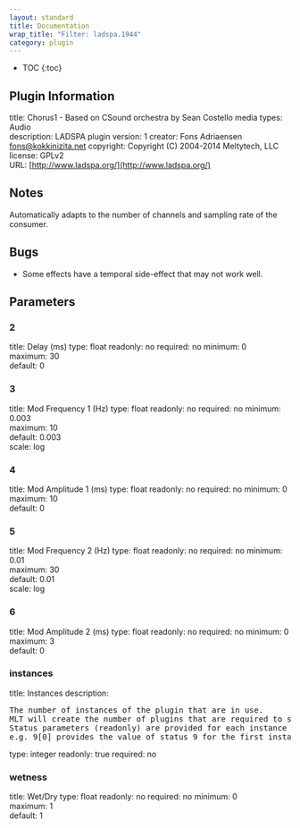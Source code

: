 ```yaml
---
layout: standard
title: Documentation
wrap_title: "Filter: ladspa.1944"
category: plugin
---
```

* TOC
{:toc}

## Plugin Information

title: Chorus1 - Based on CSound orchestra by Sean Costello
media types:
Audio  
description: LADSPA plugin
version: 1
creator: Fons Adriaensen <fons@kokkinizita.net>
copyright: Copyright (C) 2004-2014 Meltytech, LLC  
license: GPLv2  
URL: [http://www.ladspa.org/](http://www.ladspa.org/)  

## Notes

Automatically adapts to the number of channels and sampling rate of the consumer.

## Bugs

* Some effects have a temporal side-effect that may not work well.


## Parameters

### 2

title: Delay (ms)  type: float
readonly: no
required: no
minimum: 0  
maximum: 30  
default: 0  

### 3

title: Mod Frequency 1 (Hz)  type: float
readonly: no
required: no
minimum: 0.003  
maximum: 10  
default: 0.003  
scale: log  

### 4

title: Mod Amplitude 1 (ms)  type: float
readonly: no
required: no
minimum: 0  
maximum: 10  
default: 0  

### 5

title: Mod Frequency 2 (Hz)  type: float
readonly: no
required: no
minimum: 0.01  
maximum: 30  
default: 0.01  
scale: log  

### 6

title: Mod Amplitude 2 (ms)  type: float
readonly: no
required: no
minimum: 0  
maximum: 3  
default: 0  

### instances

title: Instances  description:
<pre>
The number of instances of the plugin that are in use.
MLT will create the number of plugins that are required to support the number of audio channels.
Status parameters (readonly) are provided for each instance and are accessed by specifying the instance number after the identifier (starting at zero).
e.g. 9[0] provides the value of status 9 for the first instance.
</pre>
type: integer
readonly: true
required: no

### wetness

title: Wet/Dry  type: float
readonly: no
required: no
minimum: 0  
maximum: 1  
default: 1  

